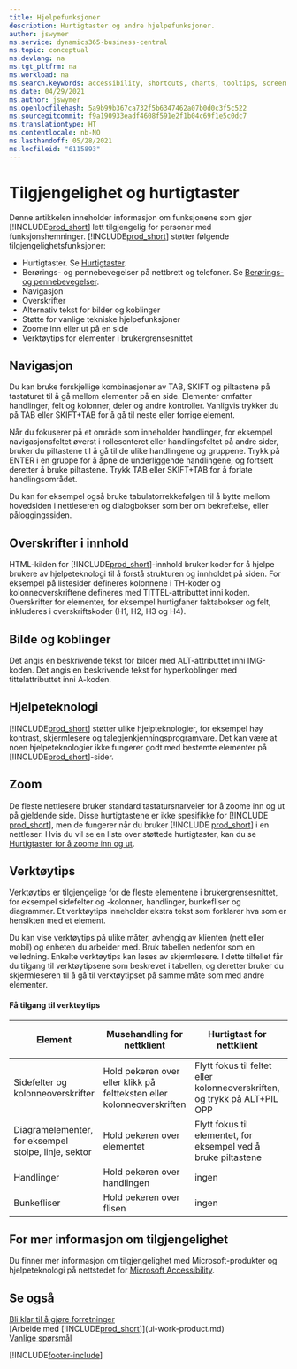 ```yaml
---
title: Hjelpefunksjoner
description: Hurtigtaster og andre hjelpefunksjoner.
author: jswymer
ms.service: dynamics365-business-central
ms.topic: conceptual
ms.devlang: na
ms.tgt_pltfrm: na
ms.workload: na
ms.search.keywords: accessibility, shortcuts, charts, tooltips, screen reader
ms.date: 04/29/2021
ms.author: jswymer
ms.openlocfilehash: 5a9b99b367ca732f5b6347462a07b0d0c3f5c522
ms.sourcegitcommit: f9a190933eadf4608f591e2f1b04c69f1e5c0dc7
ms.translationtype: HT
ms.contentlocale: nb-NO
ms.lasthandoff: 05/28/2021
ms.locfileid: "6115893"
---
```

# <a name="accessibility-and-keyboard-shortcuts"></a>Tilgjengelighet og hurtigtaster

Denne artikkelen inneholder informasjon om funksjonene som gjør [!INCLUDE[prod_short](includes/prod_short.md)] lett tilgjengelig for personer med funksjonshemninger. [!INCLUDE[prod_short](includes/prod_short.md)] støtter følgende tilgjengelighetsfunksjoner:  

- Hurtigtaster. Se [Hurtigtaster](keyboard-shortcuts.md).
- Berørings- og pennebevegelser på nettbrett og telefoner. Se [Berørings- og pennebevegelser](touch-gestures.md).
- Navigasjon  
- Overskrifter  
- Alternativ tekst for bilder og koblinger  
- Støtte for vanlige tekniske hjelpefunksjoner 
- Zoome inn eller ut på en side
- Verktøytips for elementer i brukergrensesnittet

## <a name="navigation"></a><a name="Navigation"></a> Navigasjon
  
Du kan bruke forskjellige kombinasjoner av TAB, SKIFT og piltastene på tastaturet til å gå mellom elementer på en side. Elementer omfatter handlinger, felt og kolonner, deler og andre kontroller. Vanligvis trykker du på TAB eller SKIFT+TAB for å gå til neste eller forrige element.

Når du fokuserer på et område som inneholder handlinger, for eksempel navigasjonsfeltet øverst i rollesenteret eller handlingsfeltet på andre sider, bruker du piltastene til å gå til de ulike handlingene og gruppene. Trykk på ENTER i en gruppe for å åpne de underliggende handlingene, og fortsett deretter å bruke piltastene. Trykk TAB eller SKIFT+TAB for å forlate handlingsområdet.

Du kan for eksempel også bruke tabulatorrekkefølgen til å bytte mellom hovedsiden i nettleseren og dialogbokser som ber om bekreftelse, eller påloggingssiden.  

## <a name="headings-in-content"></a><a name="Headings"></a> Overskrifter i innhold

HTML-kilden for [!INCLUDE[prod_short](includes/prod_short.md)]-innhold bruker koder for å hjelpe brukere av hjelpeteknologi til å forstå strukturen og innholdet på siden. For eksempel på listesider defineres kolonnene i TH-koder og kolonneoverskriftene defineres med TITTEL-attributtet inni koden. Overskrifter for elementer, for eksempel hurtigfaner faktabokser og felt, inkluderes i overskriftskoder (H1, H2, H3 og H4).  

## <a name="image-and-links"></a><a name="Images"></a> Bilde og koblinger

Det angis en beskrivende tekst for bilder med ALT-attributtet inni IMG-koden. Det angis en beskrivende tekst for hyperkoblinger med tittelattributtet inni A-koden.  

## <a name="assistive-technologies"></a><a name="AssistiveTech"></a> Hjelpeteknologi

[!INCLUDE[prod_short](includes/prod_short.md)] støtter ulike hjelpteknologier, for eksempel høy kontrast, skjermlesere og talegjenkjenningsprogramvare. Det kan være at noen hjelpeteknologier ikke fungerer godt med bestemte elementer på [!INCLUDE[prod_short](includes/prod_short.md)]-sider.  

## <a name="zoom"></a><a name="zoom"></a> Zoom

De fleste nettlesere bruker standard tastatursnarveier for å zoome inn og ut på gjeldende side. Disse hurtigtastene er ikke spesifikke for [!INCLUDE [prod_short](includes/prod_short.md)], men de fungerer når du bruker [!INCLUDE [prod_short](includes/prod_short.md)] i en nettleser. Hvis du vil se en liste over støttede hurtigtaster, kan du se [Hurtigtaster for å zoome inn og ut](keyboard-shortcuts.md#zoomshortcuts).

## <a name="tooltips"></a>Verktøytips

Verktøytips er tilgjengelige for de fleste elementene i brukergrensesnittet, for eksempel sidefelter og -kolonner, handlinger, bunkefliser og diagrammer. Et verktøytips inneholder ekstra tekst som forklarer hva som er hensikten med et element. 

Du kan vise verktøytips på ulike måter, avhengig av klienten (nett eller mobil) og enheten du arbeider med. Bruk tabellen nedenfor som en veiledning. Enkelte verktøytips kan leses av skjermlesere. I dette tilfellet får du tilgang til verktøytipsene som beskrevet i tabellen, og deretter bruker du skjermleseren til å gå til verktøytipset på samme måte som med andre elementer.

#### <a name="accessing-tooltips"></a>Få tilgang til verktøytips

|Element|Musehandling for nettklient|Hurtigtast for nettklient|Berøringsbevegelse på nettbrett/telefon for mobilapp|Støtte for skjermleser|
|-------|-----------------|------------|--------------------------|---------------------|
|Sidefelter og kolonneoverskrifter|Hold pekeren over eller klikk på feltteksten eller kolonneoverskriften|Flytt fokus til feltet eller kolonneoverskriften, og trykk på ALT+PIL OPP|Trykk på feltteksten |ja|
|Diagramelementer, for eksempel stolpe, linje, sektor|Hold pekeren over elementet|Flytt fokus til elementet, for eksempel ved å bruke piltastene|Trykk på og hold elementet|ja|
|Handlinger|Hold pekeren over handlingen|ingen|ingen |nei|
|Bunkefliser|Hold pekeren over flisen |ingen|ingen|nei|


<!--
- With a mouse, hover over the element.
- With keyboard, press the Alt+Up Arrow keys.
- On a tablet or phone, tap and hold on the element. To learn about more gestures, see [Touch and Pen Gestures](touch-gestures.md)

-->

## <a name="for-more-accessibility-information"></a>For mer informasjon om tilgjengelighet

Du finner mer informasjon om tilgjengelighet med Microsoft-produkter og hjelpeteknologi på nettstedet for [Microsoft Accessibility](https://go.microsoft.com/fwlink/?LinkId=262160).

## <a name="see-also"></a>Se også

[Bli klar til å gjøre forretninger](ui-get-ready-business.md)  
[Arbeide med [!INCLUDE[prod_short](includes/prod_short.md)]](ui-work-product.md)  
[Vanlige spørsmål](across-faq.yml)  

[!INCLUDE[footer-include](includes/footer-banner.md)]
